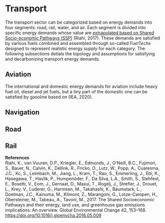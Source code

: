 # Transport

The transport sector can be categorized based on energy demands into four segments: road, rail, water, and air. Each segment is divided into specific energy demands whose value are [extrapolated based on Shared Socio-economic Pathways (SSP)](../demands/index.md) (Riahi, 2017). These demands are satisfied by various fuels combined and assembled through so-called *FuelTechs* designed to represent realistic energy supply for each category. The following subsections detials the topology and assumptions for satisfying and decarbonizing transport energy demands.

## Aviation

The international and domestic energy demands for aviation include heavy fuel oil, diesel and jet fuels, but a tiny part of the domestic one can be satisfied by gasoline based on (IEA, 2020).

## Navigation

## Road

## Rail



**References**  
Riahi, K., van Vuuren, D.P., Kriegler, E., Edmonds, J., O’Neill, B.C., Fujimori, S., Bauer, N., Calvin, K., Dellink, R., Fricko, O., Lutz, W., Popp, A., Cuaresma, J.C., Kc, S., Leimbach, M., Jiang, L., Kram, T., Rao, S., Emmerling, J., Ebi, K., Hasegawa, T., Havlik, P., Humpenöder, F., Da Silva, L.A., Smith, S., Stehfest, E., Bosetti, V., Eom, J., Gernaat, D., Masui, T., Rogelj, J., Strefler, J., Drouet, L., Krey, V., Luderer, G., Harmsen, M., Takahashi, K., Baumstark, L., Doelman, J.C., Kainuma, M., Klimont, Z., Marangoni, G., Lotze-Campen, H., Obersteiner, M., Tabeau, A., Tavoni, M., 2017. The Shared Socioeconomic Pathways and their energy, land use, and greenhouse gas emissions implications: An overview. Global Environmental Change 42, 153–168. https://doi.org/10.1016/j.gloenvcha.2016.05.009
